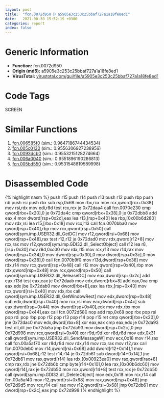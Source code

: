 ```yaml
---
layout: post
title:  "fcn.0072d950 @ a5905e3c253c25bbaf727a1a18fe8ed1"
date:   2021-08-30 15:52:19 +0300
categories: report
index: false
---
```


# Generic Information
- **Function:** fcn.0072d950
- **Origin (md5):** a5905e3c253c25bbaf727a1a18fe8ed1
- **VirusTotal:** [virustotal.com/gui/file/a5905e3c253c25bbaf727a1a18fe8ed1][virustotal_ref]

# Code Tags
<span class="tag" id="SCREEN">SCREEN</span>


# Similar Functions

1. [fcn.006585f0][similar_1_ref] (sim.: 0.9647186744434534)
2. [fcn.005c0130][similar_2_ref] (sim.: 0.9556306927238956)
3. [fcn.0093dcb0][similar_3_ref] (sim.: 0.9553215128274664)
4. [fcn.006a0040][similar_4_ref] (sim.: 0.9551896190286813)
5. [fcn.005bd550][similar_5_ref] (sim.: 0.9531548819589998)


# Disassembled Code

{% highlight nasm %}
push r15
push r14
push r13
push r12
push rbp
push rdi
push rsi
push rbx
sub rsp,0x68
mov rbx,rcx
mov rcx,qword[rcx+0x38]
mov rsi,rdx
mov edi,r8d
test rcx,rcx
je 0x72daa4
call fcn.0070e230
cmp qword[rbx+0x20],0
je 0x72da4c
cmp qword[rbx+0x38],0
je 0x72dbb8
add eax,4
mov dword[rsp+0x2c],eax
lea r13,[rsp+0x40]
lea rbp,[0x00b6d280]
mov rdx,rsi
lea r15,[rbx+0x18]
mov rcx,r13
call fcn.0070bba0
mov qword[rsp+0x40],rbp
mov rcx,qword[rsp+0x50]
call qword[sym.imp.USER32.dll_GetDC]
mov r12,qword[rsi+0x68]
mov qword[rsp+0x48],rax
test r12,r12
je 0x72dad0
mov rdx,qword[r12+8]
mov rcx,rax
mov r12,qword[sym.imp.GDI32.dll_SelectObject]
call r12
lea r8,[rsp+0x30]
mov r9d,0xc00
mov rdx,r15
mov rcx,r13
mov r14,rax
mov dword[rsp+0x34],0
mov dword[rsp+0x30],0
mov dword[rsp+0x3c],0
mov dword[rsp+0x38],0
call fcn.0070b9f0
mov r13d,dword[rsp+0x38]
mov rdx,r14
mov rcx,qword[rsp+0x48]
call r12
mov qword[rsp+0x40],rbp
mov rdx,qword[rsp+0x48]
mov rcx,qword[rsp+0x50]
call qword[sym.imp.USER32.dll_ReleaseDC]
mov eax,dword[rsp+0x2c]
add eax,r13d
test eax,eax
je 0x72daab
mov edx,dword[rbx+8]
add eax,0xa
cmp eax,edx
jbe 0x72dab0
mov dword[rbx+8],eax
lea rbx,[rsp+0x40]
mov rcx,qword[rsi+0x40]
mov rdx,rbx
call qword[sym.imp.USER32.dll_GetWindowRect]
mov edx,dword[rsp+0x48]
sub edx,dword[rsp+0x40]
mov rcx,rsi
mov eax,dword[rsp+0x4c]
sub eax,dword[rsp+0x44]
mov dword[rsp+0x40],edx
mov rdx,rbx
mov dword[rsp+0x44],eax
call fcn.0072d580
nop
add rsp,0x68
pop rbx
pop rsi
pop rdi
pop rbp
pop r12
pop r13
pop r14
pop r15
ret
cmp qword[rbx+0x20],0
jne 0x72dac0
mov edx,dword[rbx+8]
xor eax,eax
cmp eax,edx
je 0x72da93
test dil,dil
jne 0x72da5a
jmp 0x72da93
mov dword[rsp+0x2c],0
jmp 0x72d998
mov rcx,qword[rsi+0x40]
xor r9d,r9d
xor r8d,r8d
mov edx,0x31
call qword[sym.imp.USER32.dll_SendMessageW]
mov ecx,0x18
mov r14,rax
call fcn.00a5af70
xor r8d,r8d
mov rdx,r14
mov rcx,rax
mov r12,rax
call fcn.0070deb0
mov r14,qword[rsi+0x68]
add dword[r12+0x14],1
mov qword[rsi+0x68],r12
test r14,r14
je 0x72db61
sub dword[r14+0x14],1
jne 0x72db61
mov rax,qword[r14]
lea rdx,[0x00923ea0]
mov rax,qword[rax+8]
cmp rax,rdx
jne 0x72db6b
cmp byte[r14+0x10],0
lea rax,[0x00b6dc60]
mov qword[r14],rax
je 0x72db50
mov rcx,qword[r14+8]
test rcx,rcx
je 0x72db50
call qword[sym.imp.GDI32.dll_DeleteObject]
mov edx,0x18
mov rcx,r14
call fcn.00a5af40
mov r12,qword[rsi+0x68]
mov rax,qword[rsp+0x48]
jmp 0x72d9d5
mov rcx,r14
call rax
mov r12,qword[rsi+0x68]
jmp 0x72db61
mov dword[rsp+0x2c],eax
jmp 0x72d998
{% endhighlight %}


[similar_1_ref]: /report/fcn.006585f0@a5905e3c253c25bbaf727a1a18fe8ed1
[similar_2_ref]: /report/fcn.005c0130@a5905e3c253c25bbaf727a1a18fe8ed1
[similar_3_ref]: /report/fcn.0093dcb0@a5905e3c253c25bbaf727a1a18fe8ed1
[similar_4_ref]: /report/fcn.006a0040@a5905e3c253c25bbaf727a1a18fe8ed1
[similar_5_ref]: /report/fcn.005bd550@a5905e3c253c25bbaf727a1a18fe8ed1
[virustotal_ref]: https://www.virustotal.com/gui/file/a5905e3c253c25bbaf727a1a18fe8ed1